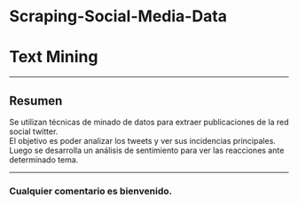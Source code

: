 # Scraping-Social-Media-Data

<h1> Text Mining </h1>

* * *

<h2>Resumen</h2>

<p> Se utilizan técnicas de minado de datos para extraer publicaciones de la red social twitter.<br>
El objetivo es poder analizar los tweets y ver sus incidencias principales. <br>
Luego se desarrolla un análisis de sentimiento para ver las reacciones ante determinado tema. </p>

* * *

<h3> Cualquier comentario es bienvenido. </h3>
